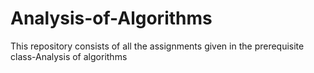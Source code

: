 # Analysis-of-Algorithms
This repository consists of all the assignments given in the prerequisite class-Analysis of algorithms 
